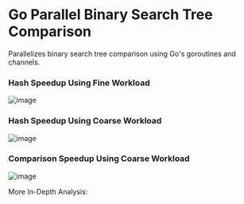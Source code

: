 # Go Parallel Binary Search Tree Comparison
 Parallelizes binary search tree comparison using Go's goroutines and channels.

### Hash Speedup Using Fine Workload
![image](https://github.com/user-attachments/assets/bd39665b-dc3f-4063-aa0a-1e1cf06a8b63)

### Hash Speedup Using Coarse Workload
![image](https://github.com/user-attachments/assets/d004ff4f-0eb5-49dc-9e10-e91a8253be40)

### Comparison Speedup Using Coarse Workload
![image](https://github.com/user-attachments/assets/c5278a58-4cd8-4d9a-8c12-bd50c79d52c1)

More In-Depth Analysis:

